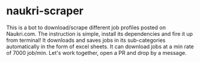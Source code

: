 # naukri-scraper
This is a bot to download/scrape different job profiles posted on Naukri.com.
The instruction is simple, install its dependencies and fire it up from terminal!
It downloads and saves jobs in its sub-categories automatically in the form of excel sheets. 
It can download jobs at a min rate of 7000 job/min.
Let's work together, open a PR and drop by a message.  
